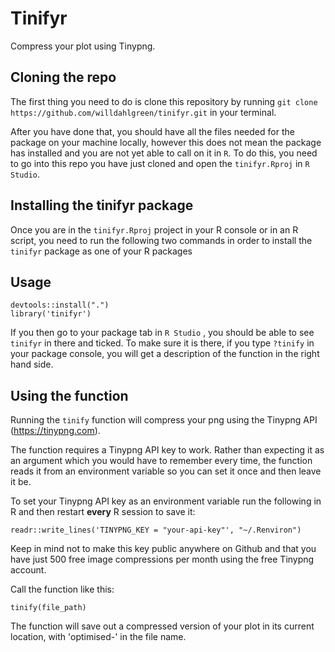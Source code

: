 # Tinifyr

Compress your plot using Tinypng.

## Cloning the repo
The first thing you need to do is clone this repository by running `git clone https://github.com/willdahlgreen/tinifyr.git` in your terminal. 

After you have done that, you should have all the files needed for the package on your machine locally, however this does not mean the package has installed and you are not yet able to call on it in `R`. To do this, you need to go into this repo you have just cloned and open the `tinifyr.Rproj` in `R Studio`.  

## Installing the tinifyr package
Once you are in the `tinifyr.Rproj` project in your R console or in an R script, you need to run the following two commands in order to install the `tinifyr` package as one of your R packages

## Usage

```
devtools::install(".")
library('tinifyr')
```

If you then go to your package tab in `R Studio` , you should be able to see `tinifyr` in there and ticked. To make sure it is there, if you type `?tinify` in your package console, you will get a description of the function in the right hand side.  

## Using the function

Running the `tinify` function will compress your png using the Tinypng API (https://tinypng.com).

The function requires a Tinypng API key to work. Rather than expecting it as an argument which you would have to remember every time, the function reads it from an environment variable so you can set it once and then leave it be.

To set your Tinypng API key as an environment variable run the following in R and then restart **every** R session to save it:

```
readr::write_lines('TINYPNG_KEY = "your-api-key"', "~/.Renviron")
```

Keep in mind not to make this key public anywhere on Github and that you have just 500 free image compressions per month using the free Tinypng account.

Call the function like this:

```
tinify(file_path)
```

The function will save out a compressed version of your plot in its current location, with 'optimised-' in the file name.
